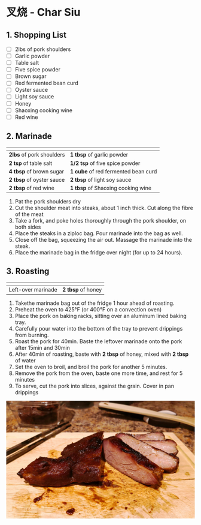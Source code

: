# 叉烧 - Char Siu

## 1. Shopping List
- [ ] 2lbs of pork shoulders
- [ ] Garlic powder
- [ ] Table salt
- [ ] Five spice powder
- [ ] Brown sugar
- [ ] Red fermented bean curd
- [ ] Oyster sauce
- [ ] Light soy sauce
- [ ] Honey
- [ ] Shaoxing cooking wine
- [ ] Red wine

## 2. Marinade
|<!-- -->|<!-- -->|
|---|---|
| **2lbs** of pork shoulders | **1 tbsp** of garlic powder
| **2 tsp** of table salt | **1/2 tsp** of five spice powder |
| **4 tbsp** of brown sugar | **1 cube** of red fermented bean curd |
| **2 tbsp** of oyster sauce | **2 tbsp** of light soy sauce |
| **2 tbsp** of red wine | **1 tbsp** of Shaoxing cooking wine |

1. Pat the pork shoulders dry
2. Cut the shoulder meat into steaks, about 1 inch thick. Cut along the fibre of the meat
3. Take a fork, and poke holes thoroughly through the pork shoulder, on both sides
4. Place the steaks in a ziploc bag. Pour marinade into the bag as well.
5. Close off the bag, squeezing the air out. Massage the marinade into the steak.
6. Place the marinade bag in the fridge over night (for up to 24 hours).

## 3. Roasting
|<!-- -->|<!-- -->|
|---|---|
| Left-over marinade | **2 tbsp** of honey | 

1. Takethe marinade bag out of the fridge 1 hour ahead of roasting.
2. Preheat the oven to 425°F (or 400°F on a convection oven)
3. Place the pork on baking racks, sitting over an aluminum lined baking tray.
4. Carefully pour water into the bottom of the tray to prevent drippings from burning.
5. Roast the pork for 40min. Baste the leftover marinade onto the pork after 15min and 30min
6. After 40min of roasting, baste with **2 tbsp** of honey, mixed with **2 tbsp** of water
7. Set the oven to broil, and broil the pork for another 5 minutes.
8. Remove the pork from the oven, baste one more time, and rest for 5 minutes
9. To serve, cut the pork into slices, against the grain. Cover in pan drippings

![Final presentation of Char Siu](Images/Char%20Siu%20-%20Overview.jpg)
